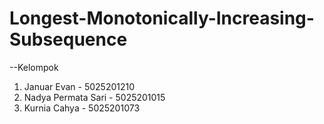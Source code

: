 # Longest-Monotonically-Increasing-Subsequence

--Kelompok
1. Januar Evan - 5025201210
2. Nadya Permata Sari - 5025201015
3. Kurnia Cahya - 5025201073
